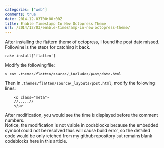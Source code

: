 ```yaml
---
categories: ["web"]
comments: true
date: 2014-12-03T00:00:00Z
title: Enable Timestamp In New Octopress Theme
url: /2014/12/03/enable-timestamp-in-new-octopress-theme/
---
```


After installing the flattern theme of octopress, I found the post date missed. Following is the steps for catching it back.     

```
rake install['flatten']

```
Modify the following file:     

```
$ cat .themes/flatten/source/_includes/post/date.html

```
Then in `.themes/flatten/source/_layouts/post.html`, modify the following lines:    

```
    <p class="meta">
    //.....//
    </p>

```
After modification, you would see the time is displayed before the comment numbers.    
Notice, the modification is not visible in codeblocks because the embedded symbol could not be resolved thus will cause build error, so the detailed code would be only fetched from my github repository but remains blank codeblocks here in this article.    
